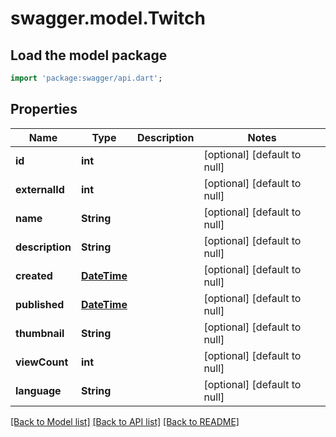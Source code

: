 # swagger.model.Twitch

## Load the model package
```dart
import 'package:swagger/api.dart';
```

## Properties
Name | Type | Description | Notes
------------ | ------------- | ------------- | -------------
**id** | **int** |  | [optional] [default to null]
**externalId** | **int** |  | [optional] [default to null]
**name** | **String** |  | [optional] [default to null]
**description** | **String** |  | [optional] [default to null]
**created** | [**DateTime**](DateTime.md) |  | [optional] [default to null]
**published** | [**DateTime**](DateTime.md) |  | [optional] [default to null]
**thumbnail** | **String** |  | [optional] [default to null]
**viewCount** | **int** |  | [optional] [default to null]
**language** | **String** |  | [optional] [default to null]

[[Back to Model list]](../README.md#documentation-for-models) [[Back to API list]](../README.md#documentation-for-api-endpoints) [[Back to README]](../README.md)



